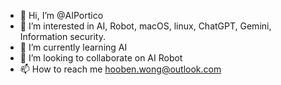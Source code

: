 - 👋 Hi, I’m @AIPortico
- 👀 I’m interested in AI, Robot, macOS, linux, ChatGPT, Gemini, Information security.
- 🌱 I’m currently learning AI
- 💞️ I’m looking to collaborate on AI Robot
- 📫 How to reach me hooben.wong@outlook.com

<!---
AIPortico/AIPortico is a ✨ special ✨ repository because its `README.md` (this file) appears on your GitHub profile.
You can click the Preview link to take a look at your changes.
--->
